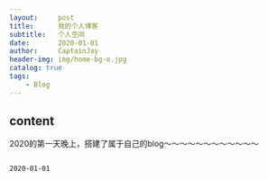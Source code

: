 ```yaml
---
layout:     post
title:      我的个人博客
subtitle:   个人空间
date:       2020-01-01
author:     CaptainJay
header-img: img/home-bg-o.jpg
catalog: true
tags:
    - Blog
---
```


## content

2020的第一天晚上，搭建了属于自己的blog～～～～～～～～～～～～






                                                                                                
                                                                                                
                                                                                                
                                                                                                
                                                                                                
                                                                                                2020-01-01
